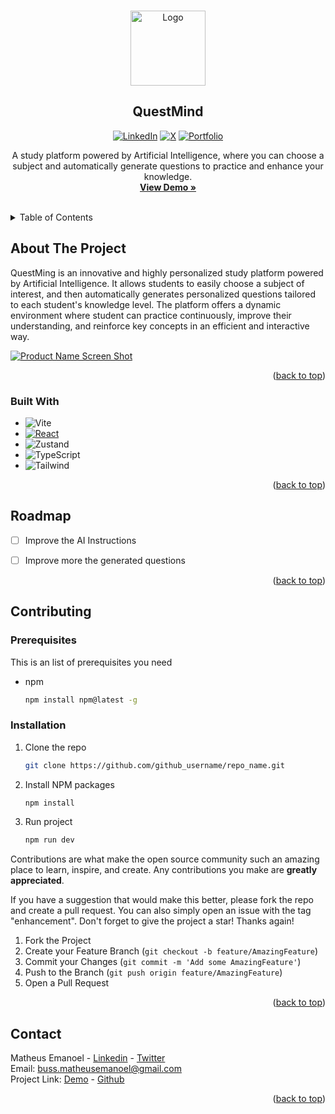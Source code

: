 <a id="readme-top"></a>

<!-- PROJECT LOGO -->
<br />
<div align="center">
  <a href="https://github.com/github_username/repo_name">
    <img src="https://github.com/user-attachments/assets/1d4e6931-7f50-4ef1-9582-37f20dc48957" alt="Logo" width="120" height="120">
  </a>

<h2 align="center">QuestMind</h2>



[![LinkedIn](https://img.shields.io/badge/LinkedIn-0077B5?style=for-the-badge&logo=linkedin&logoColor=white)](https://www.linkedin.com/in/matheusemanoeldev/)
[![X](https://img.shields.io/badge/X-000?style=for-the-badge&logo=x)](https://x.com/OrionTH1)
[![Portfolio](https://img.shields.io/badge/Portfolio-FF5722?style=for-the-badge&logo=todoist&logoColor=white)](https://portfólio.com)

  <p align="center">
    A study platform powered by Artificial Intelligence, where you can choose a subject and automatically generate questions to practice and enhance your knowledge. 
    <br />
    <a href="https://github.com/github_username/repo_name"><strong>View Demo »</strong></a>
    <br />
    <br />
  </p>
</div>



<!-- TABLE OF CONTENTS -->
<details>
  <summary>Table of Contents</summary>
  <ol>
    <li>
      <a href="#about-the-project">About The Project</a>
      <ul>
        <li><a href="#built-with">Built With</a></li>
      </ul>
    </li>
    <li>
      <a href="#contributing">Contributing</a>
      <ul>
        <li><a href="#prerequisites">Prerequisites</a></li>
        <li><a href="#installation">Installation</a></li>
      </ul>
    </li>
    <li><a href="#roadmap">Roadmap</a></li>
    <li><a href="#contact">Contact</a></li>
  </ol>
</details>



<!-- ABOUT THE PROJECT -->
## About The Project



QuestMing is an innovative and highly personalized study platform powered by Artificial Intelligence. It allows students to easily choose a subject of interest, and then automatically generates personalized questions tailored to each student's knowledge level. The platform offers a dynamic environment where student can practice continuously, improve their understanding, and reinforce key concepts in an efficient and interactive way.

[![Product Name Screen Shot][product-screenshot]](https://questmind-project.vercel.app/)

<p align="right">(<a href="#readme-top">back to top</a>)</p>



### Built With

* ![Vite](https://img.shields.io/badge/vite-%23646CFF.svg?style=for-the-badge&logo=vite&logoColor=white)
* [![React][React.js]][React-url]
* ![Zustand](https://img.shields.io/badge/Zustand-000000?style=for-the-badge&logo=tailwind)
* ![TypeScript](https://img.shields.io/badge/TypeScript-007ACC?style=for-the-badge&logo=typescript&logoColor=white)
* ![Tailwind](https://img.shields.io/badge/tailwindcss-%2338B2AC.svg?style=for-the-badge&logo=tailwind-css&logoColor=white)
<p align="right">(<a href="#readme-top">back to top</a>)</p>

<!-- ROADMAP -->
## Roadmap

- [ ] Improve the AI Instructions
- [ ] Improve more the generated questions 


<p align="right">(<a href="#readme-top">back to top</a>)</p>



<!-- CONTRIBUTING -->
## Contributing

### Prerequisites

This is an list of prerequisites you need
* npm
  ```sh
  npm install npm@latest -g
  ```

### Installation

1. Clone the repo
   ```sh
   git clone https://github.com/github_username/repo_name.git
   ```
2. Install NPM packages
   ```sh
   npm install
   ```
3. Run project
   ```sh
   npm run dev
   ```

Contributions are what make the open source community such an amazing place to learn, inspire, and create. Any contributions you make are **greatly appreciated**.

If you have a suggestion that would make this better, please fork the repo and create a pull request. You can also simply open an issue with the tag "enhancement".
Don't forget to give the project a star! Thanks again!

1. Fork the Project
2. Create your Feature Branch (`git checkout -b feature/AmazingFeature`)
3. Commit your Changes (`git commit -m 'Add some AmazingFeature'`)
4. Push to the Branch (`git push origin feature/AmazingFeature`)
5. Open a Pull Request


<p align="right">(<a href="#readme-top">back to top</a>)</p>


<!-- CONTACT -->
## Contact

Matheus Emanoel - [Linkedin](https://www.linkedin.com/in/matheusemanoeldev/) - [Twitter](https://twitter.com/OrionTH1) <br/>
Email: buss.matheusemanoel@gmail.com<br/>
Project Link: [Demo](https://questmind-project.vercel.app/) - [Github](https://github.com/OrionTH1/study-with-exercices/)

<p align="right">(<a href="#readme-top">back to top</a>)</p>


<!-- MARKDOWN LINKS & IMAGES -->
<!-- https://www.markdownguide.org/basic-syntax/#reference-style-links -->
[stars-shield]: https://img.shields.io/github/stars/github_username/repo_name.svg?style=for-the-badge
[stars-url]: https://github.com/OrionTH1/study-with-exercices/stargazers
[license-shield]: https://img.shields.io/github/license/github_username/repo_name.svg?style=for-the-badge
[license-url]: https://github.com/github_username/repo_name/blob/master/LICENSE.txt
[linkedin-shield]: https://img.shields.io/badge/-LinkedIn-black.svg?style=for-the-badge&logo=linkedin&colorB=555
[linkedin-url]: https://linkedin.com/in/linkedin_username


[product-screenshot]: https://github.com/user-attachments/assets/de477fed-4df5-411a-be38-85200e9711de
[React.js]: https://img.shields.io/badge/React-20232A?style=for-the-badge&logo=react&logoColor=61DAFB
[React-url]: https://reactjs.org/
